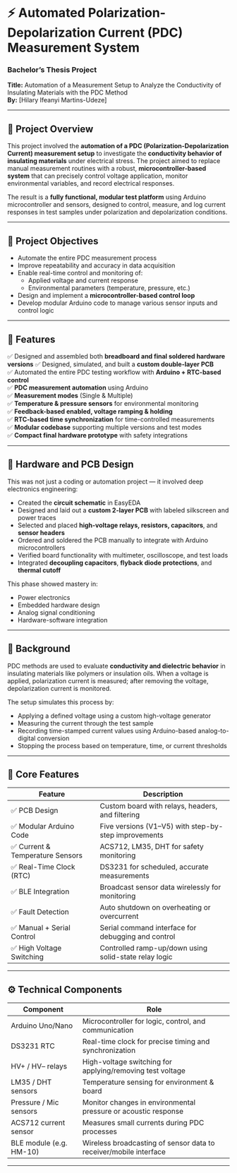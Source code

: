 # ⚡ Automated Polarization-Depolarization Current (PDC) Measurement System

### Bachelor’s Thesis Project  
**Title:** Automation of a Measurement Setup to Analyze the Conductivity of Insulating Materials with the PDC Method  
**By:** [Hilary Ifeanyi Martins-Udeze]

---

## 📘 Project Overview

This project involved the **automation of a PDC (Polarization-Depolarization Current) measurement setup** to investigate the **conductivity behavior of insulating materials** under electrical stress. The project aimed to replace manual measurement routines with a robust, **microcontroller-based system** that can precisely control voltage application, monitor environmental variables, and record electrical responses.

The result is a **fully functional, modular test platform** using Arduino microcontroller and sensors, designed to control, measure, and log current responses in test samples under polarization and depolarization conditions.

---

## 🎯 Project Objectives

- Automate the entire PDC measurement process
- Improve repeatability and accuracy in data acquisition
- Enable real-time control and monitoring of:
  - Applied voltage and current response
  - Environmental parameters (temperature, pressure, etc.)
- Design and implement a **microcontroller-based control loop**
- Develop modular Arduino code to manage various sensor inputs and control logic

---

## 🧩 Features

✅ Designed and assembled both **breadboard and final soldered hardware versions**
✅ Designed, simulated, and built a **custom double-layer PCB**  
✅ Automated the entire PDC testing workflow with **Arduino + RTC-based control**  
✅ **PDC measurement automation** using Arduino  
✅ **Measurement modes** (Single & Multiple)  
✅ **Temperature & pressure sensors** for environmental monitoring    
✅ **Feedback-based enabled, voltage ramping & holding**  
✅ **RTC-based time synchronization** for time-controlled measurements  
✅ **Modular codebase** supporting multiple versions and test modes  
✅ **Compact final hardware prototype** with safety integrations  

---

## 📐 Hardware and PCB Design

This was not just a coding or automation project — it involved deep electronics engineering:

- Created the **circuit schematic** in EasyEDA
- Designed and laid out a **custom 2-layer PCB** with labeled silkscreen and power traces
- Selected and placed **high-voltage relays, resistors, capacitors**, and **sensor headers**
- Ordered and soldered the PCB manually to integrate with Arduino microcontrollers
- Verified board functionality with multimeter, oscilloscope, and test loads
- Integrated **decoupling capacitors**, **flyback diode protections**, and **thermal cutoff**

This phase showed mastery in:
- Power electronics
- Embedded hardware design
- Analog signal conditioning
- Hardware-software integration

---

## 🧪 Background

PDC methods are used to evaluate **conductivity and dielectric behavior** in insulating materials like polymers or insulation oils. When a voltage is applied, polarization current is measured; after removing the voltage, depolarization current is monitored.

The setup simulates this process by:
- Applying a defined voltage using a custom high-voltage generator
- Measuring the current through the test sample
- Recording time-stamped current values using Arduino-based analog-to-digital conversion
- Stopping the process based on temperature, time, or current thresholds

---

## 🧩 Core Features

| Feature                          | Description                                               |
|----------------------------------|-----------------------------------------------------------|
| ✅ PCB Design                    | Custom board with relays, headers, and filtering          |
| ✅ Modular Arduino Code         | Five versions (V1–V5) with step-by-step improvements       |
| ✅ Current & Temperature Sensors | ACS712, LM35, DHT for safety monitoring                   |
| ✅ Real-Time Clock (RTC)         | DS3231 for scheduled, accurate measurements               |
| ✅ BLE Integration               | Broadcast sensor data wirelessly for monitoring           |
| ✅ Fault Detection               | Auto shutdown on overheating or overcurrent               |
| ✅ Manual + Serial Control       | Serial command interface for debugging and control        |
| ✅ High Voltage Switching        | Controlled ramp-up/down using solid-state relay logic     |

---

## ⚙️ Technical Components

| Component              | Role                                                             |
|------------------------|------------------------------------------------------------------|
| Arduino Uno/Nano       | Microcontroller for logic, control, and communication            |
| DS3231 RTC             | Real-time clock for precise timing and synchronization           |
| HV+ / HV– relays       | High-voltage switching for applying/removing test voltage        |
| LM35 / DHT sensors     | Temperature sensing for environment & board                      |
| Pressure / Mic sensors | Monitor changes in environmental pressure or acoustic response   |
| ACS712 current sensor  | Measures small currents during PDC processes                     |
| BLE module (e.g. HM-10)| Wireless broadcasting of sensor data to receiver/mobile interface|

---
